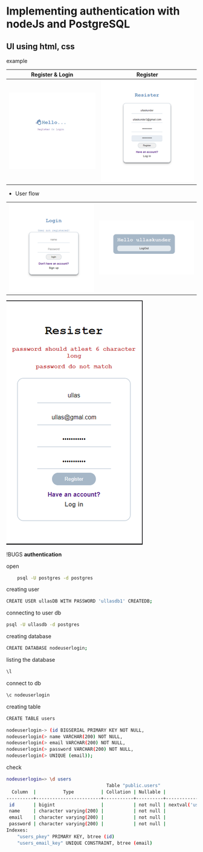 # Implementing authentication with nodeJs and PostgreSQL

## UI using html, css

example

|  Register & Login    |     Register          |
|----------------------|-----------------------|
|![ex1](./example1.png)| ![ex2](./example2.png)|

- User flow

|                        |                       |
|------------------------|-----------------------|
|![ex1](./example4.png)  | ![ex2](./example5.png)|
![ex1](./example3.png)

!BUGS __authentication__

open

```bash
    psql -U postgres -d postgres
```

creating user

```bash
CREATE USER ullasDB WITH PASSWORD 'ullasdb1' CREATEDB;
```

connecting to user db

```bash
psql -U ullasdb -d postgres
```

creating database

```bash
CREATE DATABASE nodeuserlogin;
```

listing the database

```bash
\l
```

connect to db

```bash
\c nodeuserlogin
```

creating table

```bash
CREATE TABLE users
```

```bash
nodeuserlogin-> (id BIGSERIAL PRIMARY KEY NOT NULL,
nodeuserlogin(> name VARCHAR(200) NOT NULL,
nodeuserlogin(> email VARCHAR(200) NOT NULL,
nodeuserlogin(> password VARCHAR(200) NOT NULL,
nodeuserlogin(> UNIQUE (email));
```

check

```bash
nodeuserlogin=> \d users
                                     Table "public.users"
  Column  |          Type          | Collation | Nullable |              Default
----------+------------------------+-----------+----------+-----------------------------------
 id       | bigint                 |           | not null | nextval('users_id_seq'::regclass)
 name     | character varying(200) |           | not null |
 email    | character varying(200) |           | not null |
 password | character varying(200) |           | not null |
Indexes:
    "users_pkey" PRIMARY KEY, btree (id)
    "users_email_key" UNIQUE CONSTRAINT, btree (email)
```
